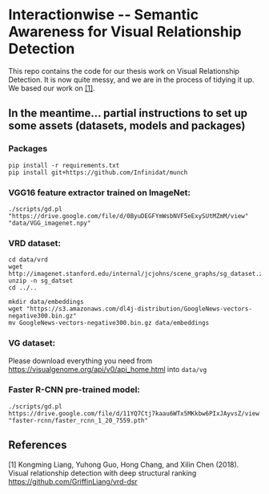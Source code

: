# Interactionwise -- Semantic Awareness for Visual Relationship Detection

This repo contains the code for our thesis work on Visual Relationship Detection.
It is now quite messy, and we are in the process of tidying it up.
We based our work on [[1]](#1).

## In the meantime... partial instructions to set up some assets (datasets, models and packages)

### Packages

```
pip install -r requirements.txt
pip install git+https://github.com/Infinidat/munch
```

<!---
Obsolete pre-trained R-CNN `https://pan.baidu.com/s/1V0QIiEI06tcKQOTcHkaorQ`

Mirror: `https://www.dropbox.com/s/62qxqt477vhb59e/faster_rcnn_1_20_7559.pth?dl=0`
-->

### VGG16 feature extractor trained on ImageNet:
```
./scripts/gd.pl "https://drive.google.com/file/d/0ByuDEGFYmWsbNVF5eExySUtMZmM/view" "data/VGG_imagenet.npy"
```

### VRD dataset:
```
cd data/vrd
wget http://imagenet.stanford.edu/internal/jcjohns/scene_graphs/sg_dataset.zip
unzip -n sg_datset
cd ../..
```

```
mkdir data/embeddings
wget "https://s3.amazonaws.com/dl4j-distribution/GoogleNews-vectors-negative300.bin.gz"
mv GoogleNews-vectors-negative300.bin.gz data/embeddings
```


### VG dataset:
Please download everything you need from https://visualgenome.org/api/v0/api_home.html into `data/vg`

<!--
`./scripts/gd.pl "https://drive.google.com/file/d/1_jWnvWNwlJ2ZqKbDMHsSs4BjTblg0FSe/view" "models/epoch_4_checkpoint.pth.tar"`
`./scripts/gd.pl "https://drive.google.com/file/d/1e1agFQ32QYZim-Vj07NyZieJnQaQ7YKa/view" "data/vrd/so_prior.pkl"`-->

### Faster R-CNN pre-trained model:
```
./scripts/gd.pl https://drive.google.com/file/d/11YQ7Ctj7kaau6WTx5MKkbw6PIxJAyvsZ/view "faster-rcnn/faster_rcnn_1_20_7559.pth"
```

<!--
./scripts/gd.pl https://drive.google.com/file/d/1QrxXRE4WBPDVN81bYsecCxrlzDkR2zXZ/view vg.zip
unzip vg.zip
rm vg.zip
mv vg data/vg/dsr
-->

<!--Download the annotations:
`wget http://cs.stanford.edu/people/ranjaykrishna/vrd/dataset.zip`-->

<!---do we really need this? -->
<!---wget https://drive.google.com/drive/folders/1V8q2i2gHUpSAXTY4Mf6k06WHDVn6MXQ7 -->

<!--
For downloading so\_prior.pkl This has to be put in the `~/data/vrd/ folder`
`scp  data/vrd/so_prior.pkl`

For downloading VG dataset:
-->

## References
<a id="1">[1]</a>
Kongming Liang, Yuhong Guo, Hong Chang, and Xilin Chen (2018).
	Visual relationship detection with deep structural ranking
https://github.com/GriffinLiang/vrd-dsr

<!--
## References
<a id="1">[1]</a>
Dijkstra, E. W. (1968).
	Go to statement considered harmful.
Communications of the ACM, 11(3), 147-148.
-->

<!--
replace this image in vrd_test
https://raw.githubusercontent.com/GriffinLiang/vrd-dsr/master/data/vrd/4392556686_44d71ff5a0_o.jpg
see Griffin Liang for more:
wget https://raw.githubusercontent.com/GriffinLiang/vrd-dsr/master/data/vrd/4392556686_44d71ff5a0_o.jpg
mv 4392556686_44d71ff5a0_o.jpg data/vrd/sg_dataset/sg_test_images/4392556686_44d71ff5a0_o.jpg
rm data/vrd/sg_dataset/sg_test_images/4392556686_44d71ff5a0_o.gif
-->
